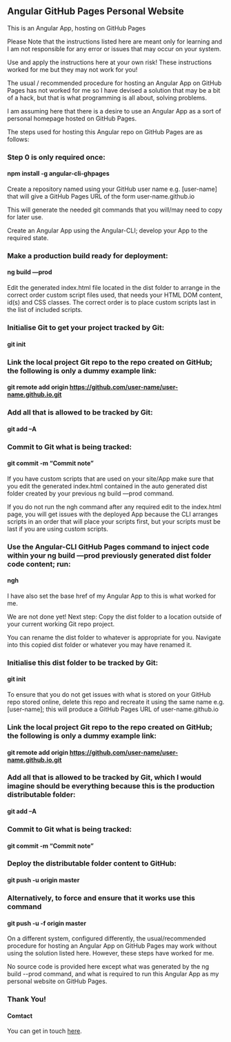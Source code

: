 ## Angular GitHub Pages Personal Website
This is an Angular App, hosting on GitHub Pages

Please Note that the instructions listed here are meant only for learning and I am not responsible for any error or issues that may occur on your system.  

Use and apply the instructions here at your own risk!  These instructions worked for me but they may not work for you!

The usual / recommended procedure for hosting an Angular App on GitHub Pages has not worked for me so I have devised a solution that may be a bit of a hack, but that is what programming is all about, solving problems.

I am assuming here that there is a desire to use an Angular App as a sort of personal homepage hosted on GitHub Pages.

The steps used for hosting this Angular repo on GitHub Pages are as follows:

### Step 0 is only required once:
#### npm install -g angular-cli-ghpages

Create a repository named using your GitHub user name e.g. [user-name] that will give a GitHub Pages URL of the form user-name.github.io

This will generate the needed git commands that you will/may need to copy for later use.

Create an Angular App using the Angular-CLI; develop your App to the required state.

### Make a production build ready for deployment:
#### ng build —prod

Edit the generated index.html file located in the dist folder to arrange in the correct order custom script files used, that needs your HTML DOM content, id(s) and CSS classes.  The correct order is to place custom scripts last in the list of included scripts.

### Initialise Git to get your project tracked by Git: 
#### git init

### Link the local project Git repo to the repo created on GitHub; the following is only a dummy example link: 
#### git remote add origin https://github.com/user-name/user-name.github.io.git

### Add all that is allowed to be tracked by Git:
#### git add –A

### Commit to Git what is being tracked:
#### git commit -m “Commit note”

If you have custom scripts that are used on your site/App make sure that you edit the generated index.html contained in the auto generated dist folder created by your previous ng build —prod command.

If you do not run the ngh command after any required edit to the index.html page, you will get issues with the deployed App because the CLI arranges scripts in an order that will place your scripts first, but your scripts must be last if you are using custom scripts.

### Use the Angular-CLI GitHub Pages command to inject code within your ng build —prod previously generated dist folder code content; run:
#### ngh 

I have also set the base href of my Angular App to <base href=“/“> this is what worked for me.

We are not done yet!  Next step:
Copy the dist folder to a location outside of your current working Git repo project.

You can rename the dist folder to whatever is appropriate for you.
Navigate into this copied dist folder or whatever you may have renamed it. 
### Initialise this dist folder to be tracked by Git: 
#### git init

To ensure that you do not get issues with what is stored on your GitHub repo stored online, delete this repo and recreate it using the same name e.g. [user-name]; this will produce a GitHub Pages URL of user-name.github.io

### Link the local project Git repo to the repo created on GitHub; the following is only a dummy example link:
#### git remote add origin https://github.com/user-name/user-name.github.io.git

### Add all that is allowed to be tracked by Git, which I would imagine should be everything because this is the production distributable folder:
#### git add –A

### Commit to Git what is being tracked:
#### git commit -m “Commit note”

### Deploy the distributable folder content to GitHub:
#### git push -u origin master

### Alternatively, to force and ensure that it works use this command
#### git push -u -f origin master

On a different system, configured differently, the usual/recommended procedure for hosting an Angular App on GitHub Pages may work without using the solution listed here.  However, these steps have worked for me.

No source code is provided here except what was generated by the ng build --prod command, and what is required to run this Angular App as my personal website on GitHub Pages.

### Thank You!

#### Comtact
You can get in touch <a href="https://appswebit.wordpress.com/contact/" target="_blank" rel="noopener noreferrer">here</a>.
